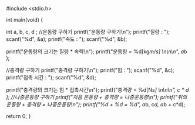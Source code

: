 #include <stdio.h>

int main(void) {

  int a, b, c, d ;
//운동량 구하기
  printf("운동량 구하기\n");
  printf("질량 : ");
  scanf("%d", &a);
  printf("속도 : ");
  scanf("%d", &b);

  printf("운동량의 크기는 질량 * 속력\n");
  printf("운동량 = %d[kg*m/s] \n\n\n", a*b );

  
//충격량 구하기
  printf("충격량 구하기\n");
  printf("힘 : ");
  scanf("%d", &c);
  printf("접촉 시간 : ");
  scanf("%d", &d);

  printf("충격량의 크기는 힘 * 접촉시간\n");
  printf("충격량 = %d[N*s] \n\n\n", c * d );
//나중운동량 구하기
  printf("처음 운동량 + 충격량 = 나중운동량\n");
  printf("위의 운동량 + 충격량 = 나중운동량\n");
  printf("%d + %d = %d", a*b, c*d, a*b + c*d);
 
  return 0;
}
